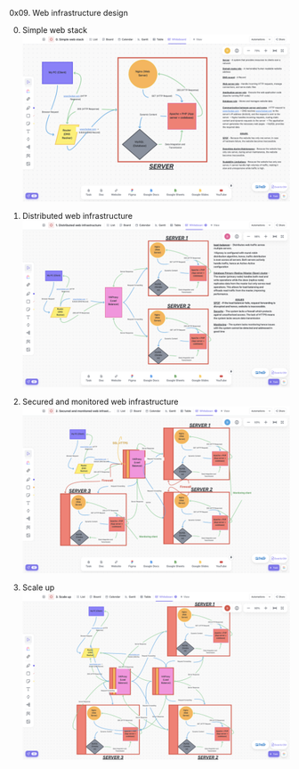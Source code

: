 0x09. Web infrastructure design

0. Simple web stack
<span style="display:block;text-align:center">![task 1 screenshot](images/0-simple_web_stack.png)</span>

1. Distributed web infrastructure
<span style="display:block;text-align:center">![task 2 screenshot](images/1-distributed_web_infrastructure.png)</span>

2. Secured and monitored web infrastructure
<span style="display:block;text-align:center">![task 4 screenshot](images/2-secured_and_monitored_web_infrastructure.png)</span>

3. Scale up
<span style="display:block;text-align:center">![task 4 screenshot](images/3-scale_up.png)</span>
